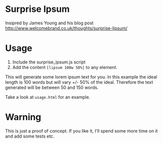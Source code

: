 Surprise Ipsum
==============

Insipred by James Young and his blog post http://www.welcomebrand.co.uk/thoughts/surprise-lipsum/

Usage
=====

1. Include the surprise_ipsum.js script
2. Add the content ```[lipsum 100w 50%]``` to any element. 

This will generate some lorem ipsum text for you. In this example the ideal length is 100 words but will vary +/- 50% of the ideal. Therefore the text generated will be between 50 and 150 words.

Take a look at ```usage.html``` for an example.

Warning
=======

This is just a proof of concept. If you like it, I'll spend some more time on it and add some tests etc.